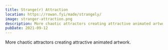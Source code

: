 ```yaml
---
title: Strange(r) Attraction
location: https://rowan.fyi/made/strangely/
image: stranger-attraction.png
description: More chaotic attractors creating attractive animated artwork.
pubDate: 2021-09-12
---
```


More chaotic attractors creating attractive animated artwork.
